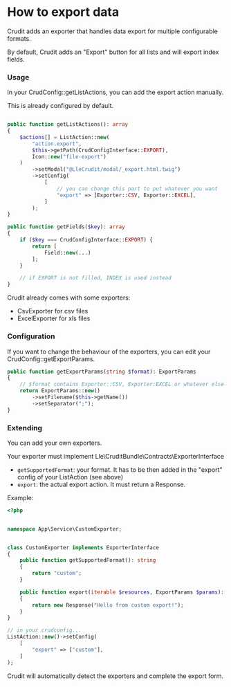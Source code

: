 # How to export data

Crudit adds an exporter that handles data export for multiple configurable formats.

By default, Crudit adds an "Export" button for all lists and will export index fields.

### Usage

In your CrudConfig::getListActions, you can add the export action manually.

This is already configured by default.

```php

public function getListActions(): array
{
    $actions[] = ListAction::new(
        "action.export",
        $this->getPath(CrudConfigInterface::EXPORT),
        Icon::new("file-export")
    )
        ->setModal("@LleCrudit/modal/_export.html.twig")
        ->setConfig(
            [
                // you can change this part to put whatever you want
                "export" => [Exporter::CSV, Exporter::EXCEL],
            ]
        );
}

public function getFields($key): array
{
    if ($key === CrudConfigInterface::EXPORT) {
        return [
            Field::new(...)
        ];
    }

    // if EXPORT is not filled, INDEX is used instead
}
```

Crudit already comes with some exporters:
- CsvExporter for csv files
- ExcelExporter for xls files

### Configuration
If you want to change the behaviour of the exporters, you can edit your CrudConfig::getExportParams.

```php
public function getExportParams(string $format): ExportParams
{
    // $format contains Exporter::CSV, Exporter:EXCEL or whatever else you added
    return ExportParams::new()
        ->setFilename($this->getName())
        ->setSeparator(";");
}
```

### Extending
You can add your own exporters.

Your exporter must implement Lle\CruditBundle\Contracts\ExporterInterface

* `getSupportedFormat`: your format. It has to be then added in the "export" config of your ListAction (see above)
* `export`: the actual export action. It must return a Response.

Example:
```php
<?php


namespace App\Service\CustomExporter;


class CustomExporter implements ExporterInterface
{
    public function getSupportedFormat(): string
    {
        return "custom";
    }

    public function export(iterable $resources, ExportParams $params): Response
    {
        return new Response("Hello from custom export!");
    }
}

// in your crudconfig...
ListAction::new()->setConfig(
    [
        "export" => ["custom"],
    ]
);
```

Crudit will automatically detect the exporters and complete the export form.
